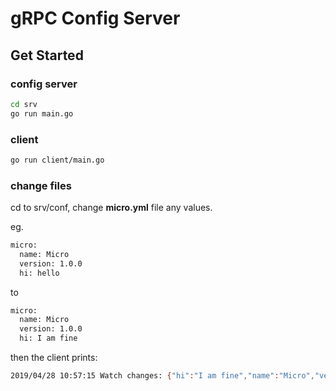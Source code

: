 # gRPC Config Server

## Get Started

### config server

```bash
cd srv
go run main.go
```

### client

```bash
go run client/main.go
```

### change files

cd to srv/conf, change **micro.yml** file any values.

eg.

```bash
micro:
  name: Micro
  version: 1.0.0
  hi: hello
```

to 

```bash
micro:
  name: Micro
  version: 1.0.0
  hi: I am fine
```

then the client prints:

```bash
2019/04/28 10:57:15 Watch changes: {"hi":"I am fine","name":"Micro","version":"1.0.0"}
``` 